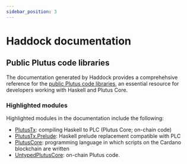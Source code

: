 ```yaml
---
sidebar_position: 3
---
```


# Haddock documentation

## Public Plutus code libraries

The documentation generated by Haddock provides a comprehehsive reference for the [public Plutus code libraries](https://plutus.cardano.intersectmbo.org/plutus/haddock/latest), an essential resource for developers working with Haskell and Plutus Core. 

### Highlighted modules

Highlighted modules in the documentation include the following:
- [PlutusTx](https://plutus.cardano.intersectmbo.org/plutus/haddock/latest/plutus-tx/PlutusTx.html): compiling Haskell to PLC (Plutus Core; on-chain code)
- [PlutusTx.Prelude](https://plutus.cardano.intersectmbo.org/plutus/haddock/latest/plutus-tx/PlutusTx-Prelude.html): Haskell prelude replacement compatible with PLC
- [PlutusCore](https://plutus.cardano.intersectmbo.org/plutus/haddock/latest/plutus-core/PlutusCore.html): programming language in which scripts on the Cardano blockchain are written
- [UntypedPlutusCore](https://plutus.cardano.intersectmbo.org/plutus/haddock/latest/plutus-core/UntypedPlutusCore.html): on-chain Plutus code.
